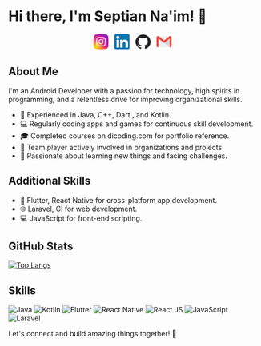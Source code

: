 # Hi there, I'm Septian Na'im! 👋

<p align="center">
  <a href="https://www.instagram.com/na_implung/"><img height="30" src="https://github.com/septiannaim/septiannaim/blob/main/instagram.svg"></a>&nbsp;&nbsp;
  <a href="https://www.linkedin.com/in/septian-ghuslal-nur-na-im-44ba3224b/"><img height="30" src="https://github.com/septiannaim/septiannaim/blob/main/linkedin.svg"></a>&nbsp;&nbsp;
  <a href="https://github.com/septiannaim"><img height="30" src="https://github.com/septiannaim/septiannaim/blob/main/github.svg"></a>&nbsp;&nbsp;
  <a href="naimplung28@gmail.com"><img height="30" src="https://github.com/septiannaim/septiannaim/blob/main/gmail.svg"></a>&nbsp;&nbsp;
</p>

## About Me

I'm an Android Developer with a passion for technology, high spirits in programming, and a relentless drive for improving organizational skills.

- 🚀 Experienced in Java, C++, Dart , and Kotlin.
- 💻 Regularly coding apps and games for continuous skill development.
- 🎓 Completed courses on dicoding.com for portfolio reference.
- 🤝 Team player actively involved in organizations and projects.
- 🌱 Passionate about learning new things and facing challenges.

## Additional Skills

- 👾 Flutter, React Native for cross-platform app development.
- 🌐 Laravel, CI for web development.
- 💻 JavaScript for front-end scripting.


## GitHub Stats

[![Top Langs](https://github-readme-stats.vercel.app/api/top-langs/?username=septiannaim&layout=compact&theme=radical)](https://github.com/septiannaim/README.md)

## Skills

![Java](https://img.shields.io/badge/Code-Java-informational?style=flat&logo=java&logoColor=white&color=2bbc8a)
![Kotlin](https://img.shields.io/badge/Code-Kotlin-informational?style=flat&logo=kotlin&logoColor=white&color=2bbc8a)
![Flutter](https://img.shields.io/badge/Code-Flutter-informational?style=flat&logo=flutter&logoColor=white&color=2bbc8a)
![React Native](https://img.shields.io/badge/Code-React_Native-informational?style=flat&logo=react&logoColor=white&color=2bbc8a)
![React JS](https://img.shields.io/badge/Code-React_JS-informational?style=flat&logo=react&logoColor=white&color=2bbc8a)
![JavaScript](https://img.shields.io/badge/Code-JavaScript-informational?style=flat&logo=javascript&logoColor=white&color=2bbc8a)
![Laravel](https://img.shields.io/badge/Code-Laravel-informational?style=flat&logo=laravel&logoColor=white&color=2bbc8a)

Let's connect and build amazing things together! 🚀


